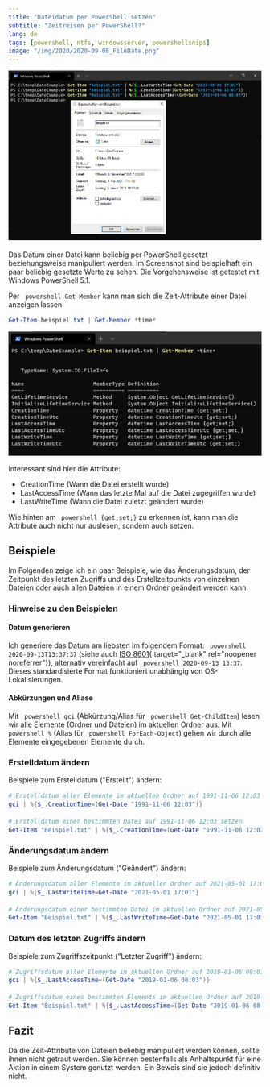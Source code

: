 ```yaml
---
title: "Dateidatum per PowerShell setzen"
subtitle: "Zeitreisen per PowerShell?"
lang: de
tags: [powershell, ntfs, windowsserver, powershellsnips]
image: "/img/2020/2020-09-08_FileDate.png"
---
```

![Dateidatum kann beliebig geändert werden](/img/2020/2020-09-08_FileDate.png "Dateidatum kann beliebig geändert werden")<br /><br />
Das Datum einer Datei kann beliebig per PowerShell gesetzt beziehungsweise manipuliert werden. Im Screenshot sind beispielhaft ein paar beliebig gesetzte Werte zu sehen. Die Vorgehensweise ist getestet mit Windows PowerShell 5.1.

Per ``` powershell Get-Member``` kann man sich die Zeit-Attribute einer Datei anzeigen lassen.
``` powershell
Get-Item beispiel.txt | Get-Member *time*
```

![Dateidatums-Attribute anzeigen](/img/2020/2020-09-08_DateAttributes.png "Dateidatums-Attribute anzeigen")

Interessant sind hier die Attribute:

- CreationTime (Wann die Datei erstellt wurde)
- LastAccessTime (Wann das letzte Mal auf die Datei zugegriffen wurde)
- LastWriteTime (Wann die Datei zuletzt geändert wurde)

Wie hinten am ``` powershell {get;set;}``` zu erkennen ist, kann man die Attribute auch nicht nur auslesen, sondern auch setzen.

## Beispiele

Im Folgenden zeige ich ein paar Beispiele, wie das Änderungsdatum, der Zeitpunkt des letzten Zugriffs und des Erstellzeitpunkts von einzelnen Dateien oder auch allen Dateien in einem Ordner geändert werden kann.

### Hinweise zu den Beispielen

#### Datum generieren

Ich generiere das Datum am liebsten im folgendem Format: ``` powershell 2020-09-13T13:37:37``` (siehe auch [ISO 8601](https://de.wikipedia.org/wiki/ISO_8601#:~:text=Das%20%C3%BCblichste%20Zeitformat%20der%20Norm,%2D14T23%3A34%3A30.){:target="_blank" rel="noopener noreferrer"}), alternativ vereinfacht auf ``` powershell 2020-09-13 13:37```. Dieses standardisierte Format funktioniert unabhängig von OS-Lokalisierungen.

#### Abkürzungen und Aliase

Mit ``` powershell gci``` (Abkürzung/Alias für ``` powershell Get-ChildItem```) lesen wir alle Elemente (Ordner und Dateien) im aktuellen Ordner aus.
Mit ``` powershell %``` (Alias für ``` powershell ForEach-Object```) gehen wir durch alle Elemente eingegebenen Elemente durch.

### Erstelldatum ändern

Beispiele zum Erstelldatum ("Erstellt") ändern:
``` powershell
# Erstelldatum aller Elemente im aktuellen Ordner auf 1991-11-06 12:03 setzen
gci | %{$_.CreationTime=(Get-Date "1991-11-06 12:03")}

# Erstelldatum einer bestimmten Datei auf 1991-11-06 12:03 setzen
Get-Item "Beispiel.txt" | %{$_.CreationTime=(Get-Date "1991-11-06 12:03")}
```

### Änderungsdatum ändern

Beispiele zum Änderungsdatum ("Geändert") ändern:
``` powershell
# Änderungsdatum aller Elemente im aktuellen Ordner auf 2021-05-01 17:01 setzen
gci | %{$_.LastWriteTime=Get-Date "2021-05-01 17:01"}

# Änderungsdatum einer bestimmten Datei im aktuellen Ordner auf 2021-05-01 17:01 setzen
Get-Item "Beispiel.txt" | %{$_.LastWriteTime=Get-Date "2021-05-01 17:01"}
```

### Datum des letzten Zugriffs ändern

Beispiele zum Zugriffszeitpunkt ("Letzter Zugriff") ändern:
``` powershell
# Zugriffsdatum aller Elemente im aktuellen Ordner auf 2019-01-06 08:03 setzen
gci | %{$_.LastAccessTime=(Get-Date "2019-01-06 08:03")}

# Zugriffsdatum eines bestimmten Elements im aktuellen Ordner auf 2019-01-06 08:03 setzen
Get-Item "Beispiel.txt" | %{$_.LastAccessTime=(Get-Date "2019-01-06 08:03")}
```

## Fazit

Da die Zeit-Attribute von Dateien beliebig manipuliert werden können, sollte ihnen nicht getraut werden. Sie können bestenfalls als Anhaltspunkt für eine Aktion in einem System genutzt werden. Ein Beweis sind sie jedoch definitiv nicht.
